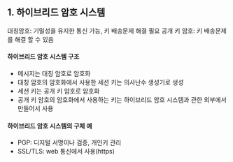 ## 1. 하이브리드 암호 시스템
대칭암호: 기밀성을 유지한 통신 가능, 키 배송문제 해결 필요
공개 키 암호: 키 배송문제를 해결 할 수 있음

#### 하이브리드 암호 시스템 구조
- 메시지는 대칭 암호로 암호화
- 대칭 암호의 암호화에서 사용한 세션 키는 의사난수 생성기로 생성
- 세션 키는 공개 키 암호로 암호화
- 공개 키 암호의 암호화에서 사용하는 키는 하이브리드 암호 시스템과 관한 외부에서 만들어서 사용

#### 하이브리드 암호 시스템의 구체 예
- PGP: 디지털 서명이나 검증, 개인키 관리
- SSL/TLS: web 통신에서 사용(https)
